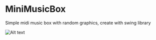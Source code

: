 # MiniMusicBox
Simple midi music box with random graphics, create with swing library 

![Alt text](https://user-images.githubusercontent.com/60759402/103800790-1df17780-504d-11eb-91e6-12e14a5d0994.png?raw=true "Mini Music Box")
